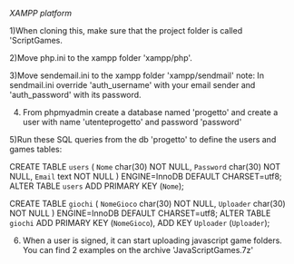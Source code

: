 *XAMPP platform*

1)When cloning this, make sure that the project folder is called 'ScriptGames.

2)Move php.ini to the xampp folder 'xampp/php'.

3)Move sendemail.ini to the xampp folder 'xampp/sendmail'
note: In sendmail.ini override 'auth_username' with your email sender and 'auth_password' with its password.

4) From phpmyadmin create a database named 'progetto' and create a user with name 'utenteprogetto' and password 'password'

5)Run these SQL queries from the db 'progetto' to define the users and games tables:


CREATE TABLE `users` (
  `Nome` char(30) NOT NULL,
  `Password` char(30) NOT NULL,
  `Email` text NOT NULL
) ENGINE=InnoDB DEFAULT CHARSET=utf8;
ALTER TABLE `users`
  ADD PRIMARY KEY (`Nome`);  
  
  
  
CREATE TABLE `giochi` (
  `NomeGioco` char(30) NOT NULL,
  `Uploader` char(30) NOT NULL
) ENGINE=InnoDB DEFAULT CHARSET=utf8;
ALTER TABLE `giochi`
  ADD PRIMARY KEY (`NomeGioco`),
  ADD KEY `Uploader` (`Uploader`);
  
  
6) When a user is signed, it can start uploading javascript game folders. You can find 2 examples on the archive 'JavaScriptGames.7z'
 
